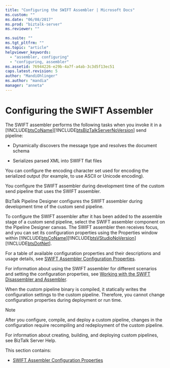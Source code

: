 ```yaml
---
title: "Configuring the SWIFT Assembler | Microsoft Docs"
ms.custom: ""
ms.date: "06/08/2017"
ms.prod: "biztalk-server"
ms.reviewer: ""

ms.suite: ""
ms.tgt_pltfrm: ""
ms.topic: "article"
helpviewer_keywords: 
  - "assembler, configuring"
  - "configuring, assembler"
ms.assetid: 76944226-e29b-4a7f-a4ab-3c3d5f13ec51
caps.latest.revision: 5
author: "MandiOhlinger"
ms.author: "mandia"
manager: "anneta"
---
```

# Configuring the SWIFT Assembler
The SWIFT assembler performs the following tasks when you invoke it in a [!INCLUDE[btsCoName](../../includes/btsconame-md.md)][!INCLUDE[btsBizTalkServerNoVersion](../../includes/btsbiztalkservernoversion-md.md)] send pipeline:  
  
-   Dynamically discovers the message type and resolves the document schema  
  
-   Serializes parsed XML into SWIFT flat files  
  
 You can configure the encoding character set used for encoding the serialized output (for example, to use ASCII or Unicode encoding).  
  
 You configure the SWIFT assembler during development time of the custom send pipeline that uses the SWIFT assembler.  
  
 BizTalk Pipeline Designer configures the SWIFT assembler during development time of the custom send pipeline.  
  
 To configure the SWIFT assembler after it has been added to the assemble stage of a custom send pipeline, select the SWIFT assembler component on the Pipeline Designer canvas. The SWIFT assembler then receives focus, and you can set its configuration properties using the Properties window within [!INCLUDE[btsCoName](../../includes/btsconame-md.md)][!INCLUDE[btsVStudioNoVersion](../../includes/btsvstudionoversion-md.md)][!INCLUDE[btsDotNet](../../includes/btsdotnet-md.md)].  
  
 For a table of available configuration properties and their descriptions and usage details, see [SWIFT Assembler Configuration Properties](../../adapters-and-accelerators/accelerator-swift/swift-assembler-configuration-properties.md).  
  
 For information about using the SWIFT assembler for different scenarios and setting the configuration properties, see [Working with the SWIFT Disassembler and Assembler](../../adapters-and-accelerators/accelerator-swift/working-with-the-swift-disassembler-and-assembler.md).  
  
 When the custom pipeline binary is compiled, it statically writes the configuration settings to the custom pipeline. Therefore, you cannot change configuration properties during deployment or run time.  
  
> [!NOTE]
>  After you configure, compile, and deploy a custom pipeline, changes in the configuration require recompiling and redeployment of the custom pipeline.  
  
 For information about creating, building, and deploying custom pipelines, see BizTalk Server Help.  
  
 This section contains:  
  
-   [SWIFT Assembler Configuration Properties](../../adapters-and-accelerators/accelerator-swift/swift-assembler-configuration-properties.md)